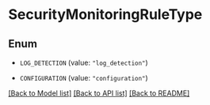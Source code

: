 # SecurityMonitoringRuleType

## Enum


* `LOG_DETECTION` (value: `"log_detection"`)

* `CONFIGURATION` (value: `"configuration"`)


[[Back to Model list]](../README.md#documentation-for-models) [[Back to API list]](../README.md#documentation-for-api-endpoints) [[Back to README]](../README.md)


